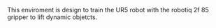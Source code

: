 This enviroment is design to train the UR5 robot with the robotiq 2f 85 gripper to lift dynamic objetcts.
